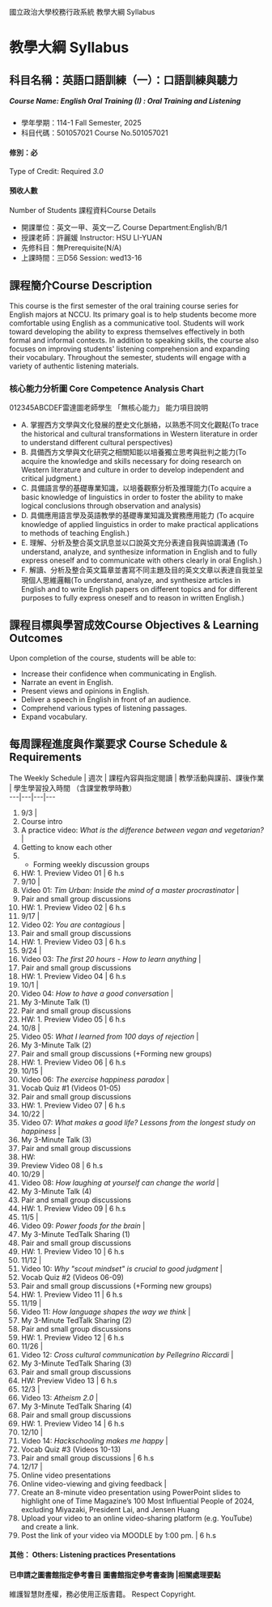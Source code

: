 國立政治大學校務行政系統 教學大綱 Syllabus
# 教學大綱 Syllabus
##  科目名稱：英語口語訓練（一）：口語訓練與聽力
#####  Course Name: English Oral Training (I) : Oral Training and Listening
  * 學年學期：114-1 Fall Semester, 2025 
  * 科目代碼：501057021 Course No.501057021
#### 修別：必
Type of Credit: Required 
_3.0_
#### 預收人數
Number of Students
課程資料Course Details
  * 開課單位：英文一甲、英文一乙 Course Department:English/B/1 
  * 授課老師：許麗媛 Instructor: HSU LI-YUAN 
  * 先修科目：無Prerequisite(N/A)
  * 上課時間：三D56 Session: wed13-16
##  課程簡介Course Description
This course is the first semester of the oral training course series for English majors at NCCU. Its primary goal is to help students become more comfortable using English as a communicative tool. Students will work toward developing the ability to express themselves effectively in both formal and informal contexts. In addition to speaking skills, the course also focuses on improving students' listening comprehension and expanding their vocabulary. Throughout the semester, students will engage with a variety of authentic listening materials.
###  核心能力分析圖 Core Competence Analysis Chart
012345ABCDEF雷達圖老師學生
「無核心能力」 
能力項目說明
  * A. 掌握西方文學與文化發展的歷史文化脈絡，以熟悉不同文化觀點(To trace the historical and cultural transformations in Western literature in order to understand different cultural perspectives)
  * B. 具備西方文學與文化研究之相關知能以培養獨立思考與批判之能力(To acquire the knowledge and skills necessary for doing research on Western literature and culture in order to develop independent and critical judgment.)
  * C. 具備語言學的基礎專業知識，以培養觀察分析及推理能力(To acquire a basic knowledge of linguistics in order to foster the ability to make logical conclusions through observation and analysis)
  * D. 具備應用語言學及英語教學的基礎專業知識及實務應用能力 (To acquire knowledge of applied linguistics in order to make practical applications to methods of teaching English.)
  * E. 理解、分析及整合英文訊息並以口說英文充分表達自我與協調溝通 (To understand, analyze, and synthesize information in English and to fully express oneself and to communicate with others clearly in oral English.)
  * F. 解讀、分析及整合英文篇章並書寫不同主題及目的英文文章以表達自我並呈現個人思維邏輯(To understand, analyze, and synthesize articles in English and to write English papers on different topics and for different purposes to fully express oneself and to reason in written English.)
##  課程目標與學習成效Course Objectives & Learning Outcomes 
Upon completion of the course, students will be able to:
  * Increase their confidence when communicating in English.
  * Narrate an event in English.
  * Present views and opinions in English.
  * Deliver a speech in English in front of an audience.
  * Comprehend various types of listening passages.
  * Expand vocabulary.
##  每周課程進度與作業要求 Course Schedule & Requirements
The Weekly Schedule |  週次 |  課程內容與指定閱讀 |  教學活動與課前、課後作業 |  學生學習投入時間 （含課堂教學時數）  
---|---|---|---  
  1. 9/3
| 
  1. Course intro
  2. A practice video: _What is the difference between vegan and vegetarian?_
| 
  1. Getting to know each other
  2. + Forming weekly discussion groups
  3. HW: 
    1. Preview Video 01
|  6 h.s  
  1. 9/10
| 
  1. Video 01: 
_Tim Urban: Inside the mind of a master procrastinator_ | 
  1. Pair and small group discussions
  1. HW: 
    1. Preview Video 02
|  6 h.s  
  1. 9/17
| 
  1. Video 02: 
_You are contagious_ | 
  1. Pair and small group discussions
  1. HW: 
    1. Preview Video 03
|  6 h.s  
  1. 9/24
| 
  1. Video 03:
_The first 20 hours - How to learn anything_ | 
  1. Pair and small group discussions
  1. HW: 
    1. Preview Video 04
|  6 h.s   
  1. 10/1
| 
  1. Video 04: 
_How to have a good conversation_ | 
  1. My 3-Minute Talk (1)
  1. Pair and small group discussions
  2. HW: 
    1. Preview Video 05
|  6 h.s  
  1. 10/8
| 
  1. Video 05:
_What I learned from 100 days of rejection_ | 
  1. My 3-Minute Talk (2)
  2. Pair and small group discussions 
(+Forming new groups)
  1. HW: 
    1. Preview Video 06
|  6 h.s  
  1. 10/15
| 
  1. Video 06: 
_The exercise happiness paradox_ | 
  1. Vocab Quiz #1 (Videos 01-05)
  1. Pair and small group discussions 
  2. HW: 
    1. Preview Video 07
|  6 h.s  
  1. 10/22
| 
  1. Video 07: 
_What makes a good life? Lessons from the longest study on happiness_ | 
  1. My 3-Minute Talk (3)
  1. Pair and small group discussions
  2. HW: 
  1. Preview Video 08
|  6 h.s  
  1. 10/29
| 
  1. Video 08:
_How laughing at yourself can change the world_ | 
  1. My 3-Minute Talk (4)
  1. Pair and small group discussions
  2. HW: 
    1. Preview Video 09
|  6 h.s  
  1. 11/5
| 
  1. Video 09:
_Power foods for the brain_ | 
  1. My 3-Minute TedTalk Sharing (1)
  2. Pair and small group discussions
  3. HW: 
    1. Preview Video 10
|  6 h.s  
  1. 11/12
| 
  1. Video 10: 
_Why "scout mindset" is crucial to good judgment_ | 
  1. Vocab Quiz #2 (Videos 06-09)
  1. Pair and small group discussions
(+Forming new groups)
  1. HW: 
    1. Preview Video 11
|  6 h.s  
  1. 11/19
| 
  1. Video 11: 
_How language shapes the way we think_ | 
  1. My 3-Minute TedTalk Sharing (2)
  2. Pair and small group discussions
  3. HW: 
    1. Preview Video 12
|  6 h.s  
  1. 11/26
| 
  1. Video 12: 
_Cross cultural communication by Pellegrino Riccardi_ | 
  1. My 3-Minute TedTalk Sharing (3)
  1. Pair and small group discussions
  1. HW:
Preview Video 13 |  6 h.s  
  1. 12/3
| 
  1. Video 13:
_Atheism 2.0_ | 
  1. My 3-Minute TedTalk Sharing (4)
  2. Pair and small group discussions
  3. HW: 
    1. Preview Video 14
|  6 h.s  
  1. 12/10
| 
  1. Video 14: 
_Hackschooling makes me happy_ | 
  1. Vocab Quiz #3 (Videos 10-13)
  2. Pair and small group discussions
|  6 h.s  
  1. 12/17
| 
  1. Online video presentations
  2. Online video-viewing and giving feedback
| 
  1. Create an 8-minute video presentation using PowerPoint slides to highlight one of Time Magazine’s 100 Most Influential People of 2024, excluding Miyazaki, President Lai, and Jensen Huang
  2. Upload your video to an online video-sharing platform (e.g. YouTube) and create a link.
  3. Post the link of your video via MOODLE by 1:00 pm.
|  6 h.s  
####  其他： Others: Listening practices Presentations 
####  已申請之圖書館指定參考書目  圖書館指定參考書查詢 |相關處理要點
維護智慧財產權，務必使用正版書籍。 Respect Copyright.